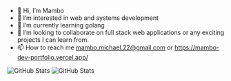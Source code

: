 - 👋 Hi, I’m Mambo
- 👀 I’m interested in web and systems development 
- 🌱 I’m currently learning golang 
- 💞️ I’m looking to collaborate on full stack web applications or any exciting projects I can learn from.
- 📫 How to reach me mambo.michael.22@gmail.com or
https://mambo-dev-portfolio.vercel.app/

![GitHub Stats](https://github-readme-stats.vercel.app/api?username=mambo-dev&theme=dark&show_icons=true&hide_border=true&count_private=true) ![GitHub Stats](https://github-readme-streak-stats.herokuapp.com/?user=mambo-dev&theme=dark&hide_border=true)

<!---
mambo-dev/mambo-dev is a ✨ special ✨ repository because its `README.md` (this file) appears on your GitHub profile.
You can click the Preview link to take a look at your changes.
--->
